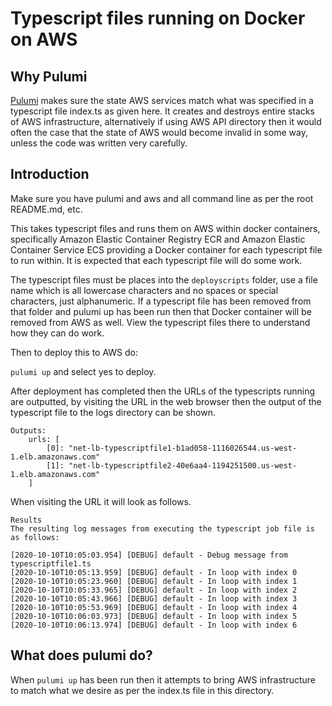 
# Typescript files running on Docker on AWS

## Why Pulumi

[Pulumi](https://www.pulumi.com/) makes sure the state AWS services match what was specified in a typescript file index.ts as given here. It creates and destroys entire stacks of AWS infrastructure, alternatively if using AWS API directory then it would often the case that the state of AWS would become invalid in some way, unless the code was written very carefully.

## Introduction

Make sure you have pulumi and aws and all command line as per the root README.md, etc.

This takes typescript files and runs them on AWS within docker containers, specifically Amazon Elastic Container Registry ECR and Amazon Elastic Container Service ECS providing a Docker container for each typescript file to run within. It is expected that each typescript file
 will do some work.

The typescript files must be places into the `deployscripts` folder, use a file name which is all lowercase characters
 and no spaces or special characters, just alphanumeric. If a typescript file has been removed from that folder and pulumi up has been run then that Docker container will be removed from AWS as well. View the typescript files there to understand how they can do work.

Then to deploy this to AWS do:

`pulumi up` and select yes to deploy.

After deployment has completed then the URLs of the typescripts running are outputted, by visiting the URL in the web browser then the output of the typescript file to the logs directory can be shown.

```
Outputs:
    urls: [
        [0]: "net-lb-typescriptfile1-b1ad058-1116026544.us-west-1.elb.amazonaws.com"
        [1]: "net-lb-typescriptfile2-40e6aa4-1194251500.us-west-1.elb.amazonaws.com"
    ]
```

When visiting the URL it will look as follows.

```
Results
The resulting log messages from executing the typescript job file is as follows:

[2020-10-10T10:05:03.954] [DEBUG] default - Debug message from typescriptfile1.ts
[2020-10-10T10:05:13.959] [DEBUG] default - In loop with index 0
[2020-10-10T10:05:23.960] [DEBUG] default - In loop with index 1
[2020-10-10T10:05:33.965] [DEBUG] default - In loop with index 2
[2020-10-10T10:05:43.966] [DEBUG] default - In loop with index 3
[2020-10-10T10:05:53.969] [DEBUG] default - In loop with index 4
[2020-10-10T10:06:03.973] [DEBUG] default - In loop with index 5
[2020-10-10T10:06:13.974] [DEBUG] default - In loop with index 6
```

## What does pulumi do?

When `pulumi up` has been run then it attempts to bring AWS infrastructure to match what we desire as per the index.ts file in this directory.

